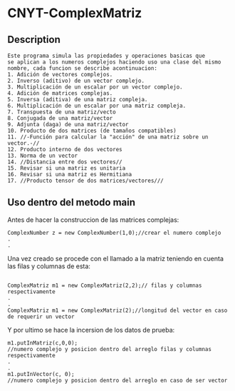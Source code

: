 # CNYT-ComplexMatriz
## Description
```
Este programa simula las propiedades y operaciones basicas que
se aplican a los numeros complejos haciendo uso una clase del mismo nombre, cada funcion se describe acontinuacion:
1. Adición de vectores complejos.
2. Inverso (aditivo) de un vector complejo.
3. Multiplicación de un escalar por un vector complejo.
4. Adición de matrices complejas.
5. Inversa (aditiva) de una matriz compleja.
6. Multiplicación de un escalar por una matriz compleja.
7. Transpuesta de una matriz/vecto
8. Conjugada de una matriz/vector
9. Adjunta (daga) de una matriz/vector
10. Producto de dos matrices (de tamaños compatibles)
11. //-Función para calcular la "acción" de una matriz sobre un vector.-//
12. Producto interno de dos vectores
13. Norma de un vector
14. //Distancia entre dos vectores//
15. Revisar si una matriz es unitaria
16. Revisar si una matriz es Hermitiana
17. //Producto tensor de dos matrices/vectores///
```

## Uso dentro del metodo main

Antes de hacer la construccion de las matrices complejas:
```
ComplexNumber z = new ComplexNumber(1,0);//crear el numero complejo
.
.
```
Una vez creado se procede con el llamado a la matriz teniendo en cuenta las filas
y columnas de esta:

```

ComplexMatriz m1 = new ComplexMatriz(2,2);// filas y columnas respectivamente
.
.
ComplexMatriz m1 = new ComplexMatriz(2);//longitud del vector en caso de requerir un vector
```
Y por ultimo se hace la incersion de los datos de prueba:

```
m1.putInMatriz(c,0,0);
//numero complejo y posicion dentro del arreglo filas y columnas respectivamente
.
. 
m1.putInVector(c, 0);
//numero complejo y posicion dentro del arreglo en caso de ser vector

```

